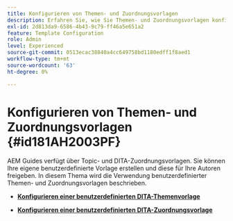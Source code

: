 ```yaml
---
title: Konfigurieren von Themen- und Zuordnungsvorlagen
description: Erfahren Sie, wie Sie Themen- und Zuordnungsvorlagen konfigurieren
exl-id: 2d813da9-6586-4b43-9c79-ff46a5e651a2
feature: Template Configuration
role: Admin
level: Experienced
source-git-commit: 0513ecac38840a4cc649758bd1180edff1f8aed1
workflow-type: tm+mt
source-wordcount: '63'
ht-degree: 0%

---
```


# Konfigurieren von Themen- und Zuordnungsvorlagen {#id181AH2003PF}

AEM Guides verfügt über Topic- und DITA-Zuordnungsvorlagen. Sie können Ihre eigene benutzerdefinierte Vorlage erstellen und diese für Ihre Autoren freigeben. In diesem Thema wird die Verwendung benutzerdefinierter Themen- und Zuordnungsvorlagen beschrieben.

- **[Konfigurieren einer benutzerdefinierten DITA-Themenvorlage](conf-template-tags-custom-dita-topic-template.md)**

- **[Konfigurieren einer benutzerdefinierten DITA-Zuordnungsvorlage](conf-template-tags-custom-dita-map-templates.md)**
